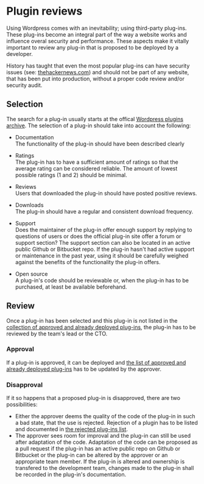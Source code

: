 # Plugin reviews
Using Wordpress comes with an inevitability; using third-party plug-ins. These plug-ins become an integral part of the way a website works and influence overal security and performance. These aspects make it vitally important to review any plug-in that is proposed to be deployed by a developer.

History has taught that even the most popular plug-ins can have security issues (see: [thehackernews.com](http://thehackernews.com/2015/03/wordpress-seo-by-yoast-plugin.html)) and should not be part of any website, that has been put into production, without a proper code review and/or security audit.

## Selection
The search for a plug-in usually starts at the offical [Wordpress plugins archive](https://wordpress.org/plugins/). The selection of a plug-in should take into account the following:
- Documentation
<br />The functionality of the plug-in should have been described clearly

- Ratings
<br />The plug-in has to have a sufficient amount of ratings so that the average rating can be considered reliable. The amount of lowest possible ratings (1 and 2) should be minimal.

- Reviews
<br />Users that downloaded the plug-in should have posted positive reviews.
    
- Downloads
<br />The plug-in should have a regular and consistent download frequency.
    
- Support
<br />Does the maintainer of the plug-in offer enough support by replying to questions of users or does the official plug-in site offer a forum or support section? The support section can also be located in an active public Github or Bitbucket repo. If the plug-in hasn't had active support or maintenance in the past year, using it should be carefully weighed against the benefits of the functionality the plug-in offers.

- Open source
<br />A plug-in's code should be reviewable or, when the plug-in has to be purchased, at least be available beforehand.

## Review
Once a plug-in has been selected and this plug-in is not listed in the [collection of approved and already deployed plug-ins](/#todo), the plug-in has to be reviewed by the team's lead or the CTO.

### Approval
If a plug-in is approved, it can be deployed and [the list of approved and already deployed plug-ins](/#todo) has to be updated by the approver.

### Disapproval
If it so happens that a proposed plug-in is disapproved, there are two possibilities:
- Either the approver deems the quality of the code of the plug-in in such a bad state, that the use is rejected. Rejection of a plugin has to be listed and documented in [the rejected plug-ins list](/#todo).
- The approver sees room for improval and the plug-in can still be used after adaptation of the code. Adaptation of the code can be proposed as a pull request if the plug-in has an active public repo on Github or Bitbucket or the plug-in can be altered by the approver or an appropriate team member. If the plug-in is altered and ownership is transfered to the development team, changes made to the plug-in shall be recorded in the plug-in's documentation.
